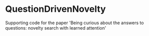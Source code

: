 # QuestionDrivenNovelty
Supporting code for the paper 'Being curious about the answers to questions: novelty search with learned attention'
